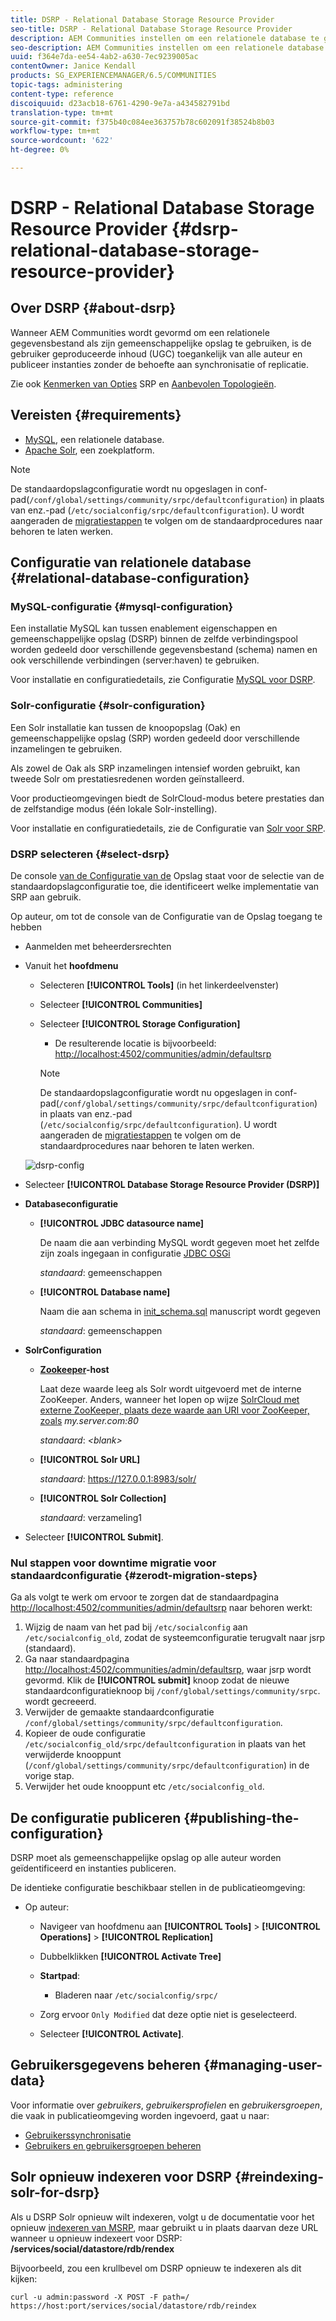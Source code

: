 ```yaml
---
title: DSRP - Relational Database Storage Resource Provider
seo-title: DSRP - Relational Database Storage Resource Provider
description: AEM Communities instellen om een relationele database te gebruiken als de algemene opslag
seo-description: AEM Communities instellen om een relationele database te gebruiken als de algemene opslag
uuid: f364e7da-ee54-4ab2-a630-7ec9239005ac
contentOwner: Janice Kendall
products: SG_EXPERIENCEMANAGER/6.5/COMMUNITIES
topic-tags: administering
content-type: reference
discoiquuid: d23acb18-6761-4290-9e7a-a434582791bd
translation-type: tm+mt
source-git-commit: f375b40c084ee363757b78c602091f38524b8b03
workflow-type: tm+mt
source-wordcount: '622'
ht-degree: 0%

---
```



# DSRP - Relational Database Storage Resource Provider {#dsrp-relational-database-storage-resource-provider}

## Over DSRP {#about-dsrp}

Wanneer AEM Communities wordt gevormd om een relationele gegevensbestand als zijn gemeenschappelijke opslag te gebruiken, is de gebruiker geproduceerde inhoud (UGC) toegankelijk van alle auteur en publiceer instanties zonder de behoefte aan synchronisatie of replicatie.

Zie ook [Kenmerken van Opties](working-with-srp.md#characteristics-of-srp-options) SRP en [Aanbevolen Topologieën](topologies.md).

## Vereisten {#requirements}

* [MySQL](#mysql-configuration), een relationele database.
* [Apache Solr](#solr-configuration), een zoekplatform.

>[!NOTE]
>
>De standaardopslagconfiguratie wordt nu opgeslagen in conf-pad(`/conf/global/settings/community/srpc/defaultconfiguration`) in plaats van enz.-pad (`/etc/socialconfig/srpc/defaultconfiguration`). U wordt aangeraden de [migratiestappen](#zerodt-migration-steps) te volgen om de standaardprocedures naar behoren te laten werken.

## Configuratie van relationele database {#relational-database-configuration}

### MySQL-configuratie {#mysql-configuration}

Een installatie MySQL kan tussen enablement eigenschappen en gemeenschappelijke opslag (DSRP) binnen de zelfde verbindingspool worden gedeeld door verschillende gegevensbestand (schema) namen en ook verschillende verbindingen (server:haven) te gebruiken.

Voor installatie en configuratiedetails, zie Configuratie [MySQL voor DSRP](dsrp-mysql.md).

### Solr-configuratie {#solr-configuration}

Een Solr installatie kan tussen de knoopopslag (Oak) en gemeenschappelijke opslag (SRP) worden gedeeld door verschillende inzamelingen te gebruiken.

Als zowel de Oak als SRP inzamelingen intensief worden gebruikt, kan tweede Solr om prestatiesredenen worden geïnstalleerd.

Voor productieomgevingen biedt de SolrCloud-modus betere prestaties dan de zelfstandige modus (één lokale Solr-instelling).

Voor installatie en configuratiedetails, zie de Configuratie van [Solr voor SRP](solr.md).

### DSRP selecteren {#select-dsrp}

De console [van de Configuratie van de](srp-config.md) Opslag staat voor de selectie van de standaardopslagconfiguratie toe, die identificeert welke implementatie van SRP aan gebruik.

Op auteur, om tot de console van de Configuratie van de Opslag toegang te hebben

* Aanmelden met beheerdersrechten
* Vanuit het **hoofdmenu**

   * Selecteren **[!UICONTROL Tools]** (in het linkerdeelvenster)
   * Selecteer **[!UICONTROL Communities]**
   * Selecteer **[!UICONTROL Storage Configuration]**

      * De resulterende locatie is bijvoorbeeld: [http://localhost:4502/communities/admin/defaultsrp](http://localhost:4502/communities/admin/defaultsrp)
      >[!NOTE]
      >
      >De standaardopslagconfiguratie wordt nu opgeslagen in conf-pad(`/conf/global/settings/community/srpc/defaultconfiguration`) in plaats van enz.-pad (`/etc/socialconfig/srpc/defaultconfiguration`). U wordt aangeraden de [migratiestappen](#zerodt-migration-steps) te volgen om de standaardprocedures naar behoren te laten werken.

   ![dsrp-config](assets/dsrp-config.png)

* Selecteer **[!UICONTROL Database Storage Resource Provider (DSRP)]**
* **Databaseconfiguratie**

   * **[!UICONTROL JDBC datasource name]**

      De naam die aan verbinding MySQL wordt gegeven moet het zelfde zijn zoals ingegaan in configuratie [JDBC OSGi](dsrp-mysql.md#configurejdbcconnections)

      *standaard*: gemeenschappen

   * **[!UICONTROL Database name]**

      Naam die aan schema in [init_schema.sql](dsrp-mysql.md#obtain-the-sql-script) manuscript wordt gegeven

      *standaard*: gemeenschappen

* **SolrConfiguration**

   * **[Zookeeper](https://cwiki.apache.org/confluence/display/solr/Using+ZooKeeper+to+Manage+Configuration+Files)-host**

      Laat deze waarde leeg als Solr wordt uitgevoerd met de interne ZooKeeper. Anders, wanneer het lopen op wijze [SolrCloud met externe ZooKeeper, plaats deze waarde aan URI voor ZooKeeper, zoals](solr.md#solrcloud-mode) *my.server.com:80*

      *standaard*: *&lt;blank>*

   * **[!UICONTROL Solr URL]**

      *standaard*: https://127.0.0.1:8983/solr/

   * **[!UICONTROL Solr Collection]**

      *standaard*: verzameling1

* Selecteer **[!UICONTROL Submit]**.

### Nul stappen voor downtime migratie voor standaardconfiguratie {#zerodt-migration-steps}

Ga als volgt te werk om ervoor te zorgen dat de standaardpagina [http://localhost:4502/communities/admin/defaultsrp](http://localhost:4502/communities/admin/defaultsrp) naar behoren werkt:

1. Wijzig de naam van het pad bij `/etc/socialconfig` aan `/etc/socialconfig_old`, zodat de systeemconfiguratie terugvalt naar jsrp (standaard).
1. Ga naar standaardpagina [http://localhost:4502/communities/admin/defaultsrp](http://localhost:4502/communities/admin/defaultsrp), waar jsrp wordt gevormd. Klik de **[!UICONTROL submit]** knoop zodat de nieuwe standaardconfiguratieknoop bij `/conf/global/settings/community/srpc`. wordt gecreeerd.
1. Verwijder de gemaakte standaardconfiguratie `/conf/global/settings/community/srpc/defaultconfiguration`.
1. Kopieer de oude configuratie `/etc/socialconfig_old/srpc/defaultconfiguration` in plaats van het verwijderde knooppunt (`/conf/global/settings/community/srpc/defaultconfiguration`) in de vorige stap.
1. Verwijder het oude knooppunt etc `/etc/socialconfig_old`.

## De configuratie publiceren {#publishing-the-configuration}

DSRP moet als gemeenschappelijke opslag op alle auteur worden geïdentificeerd en instanties publiceren.

De identieke configuratie beschikbaar stellen in de publicatieomgeving:

* Op auteur:

   * Navigeer van hoofdmenu aan **[!UICONTROL Tools]** > **[!UICONTROL Operations]** > **[!UICONTROL Replication]**
   * Dubbelklikken **[!UICONTROL Activate Tree]**
   * **Startpad**:

      * Bladeren naar `/etc/socialconfig/srpc/`
   * Zorg ervoor `Only Modified` dat deze optie niet is geselecteerd.
   * Selecteer **[!UICONTROL Activate]**.


## Gebruikersgegevens beheren {#managing-user-data}

Voor informatie over *gebruikers*, *gebruikersprofielen* en *gebruikersgroepen*, die vaak in publicatieomgeving worden ingevoerd, gaat u naar:

* [Gebruikerssynchronisatie](sync.md)
* [Gebruikers en gebruikersgroepen beheren](users.md)

## Solr opnieuw indexeren voor DSRP {#reindexing-solr-for-dsrp}

Als u DSRP Solr opnieuw wilt indexeren, volgt u de documentatie voor het opnieuw [indexeren van MSRP](msrp.md#msrp-reindex-tool), maar gebruikt u in plaats daarvan deze URL wanneer u opnieuw indexeert voor DSRP: **/services/social/datastore/rdb/rendex**

Bijvoorbeeld, zou een krullbevel om DSRP opnieuw te indexeren als dit kijken:

```shell
curl -u admin:password -X POST -F path=/ https://host:port/services/social/datastore/rdb/reindex
```


